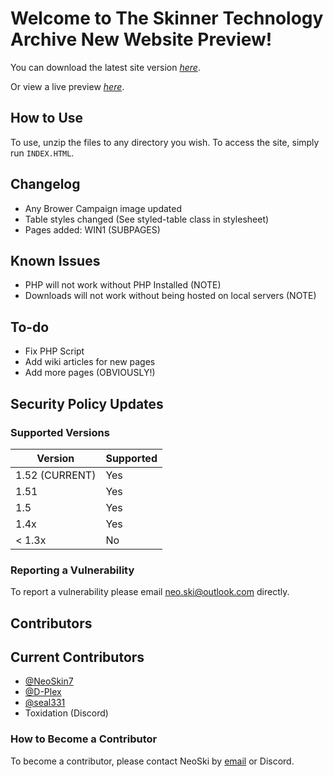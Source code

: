 # Welcome to The Skinner Technology Archive New Website Preview!

You can download the latest site version _[here](https://github.com/NeoSkin7/STAWebsite/releases/)_.

Or view a live preview _[here](https://stawebsite.000webhostapp.com/INDEX.HTML)_.

## How to Use

To use, unzip the files to any directory you wish.
To access the site, simply run `INDEX.HTML`.

## Changelog

* Any Brower Campaign image updated
* Table styles changed (See styled-table class in stylesheet)
* Pages added: WIN1 (SUBPAGES)

## Known Issues

* PHP will not work without PHP Installed (NOTE)
* Downloads will not work without being hosted on local servers (NOTE)

## To-do

* Fix PHP Script
* Add wiki articles for new pages
* Add more pages (OBVIOUSLY!)

## Security Policy Updates

### Supported Versions

| Version          | Supported          |
| ---------------- | ------------------ |
| 1.52 (CURRENT)   | Yes                |
| 1.51             | Yes                |
| 1.5              | Yes                |
| 1.4x             | Yes                |
| < 1.3x           | No                 |

### Reporting a Vulnerability

To report a vulnerability please email [neo.ski@outlook.com](mailto:neo.ski@outlook.com) directly.

## Contributors

## Current Contributors

* [@NeoSkin7](https://github.com/NeoSkin7/)
* [@D-Plex](https://github.com/D-Plex)
* [@seal331](https://github.com/seal331)
* Toxidation (Discord)

### How to Become a Contributor

To become a contributor, please contact NeoSki by [email](mailto:neo.ski@outlook.com) or Discord.
